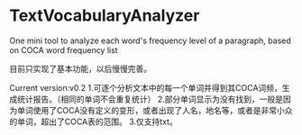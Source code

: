 # TextVocabularyAnalyzer
One mini tool to analyze each word's frequency level of a paragraph, based on COCA word frequency list

目前只实现了基本功能，以后慢慢完善。

Current version:v0.2
1.可逐个分析文本中的每一个单词并得到其COCA词频，生成统计报告。（相同的单词不会重复统计）
2.部分单词显示为没有找到，一般是因为单词使用了COCA没有定义的变形，或者出现了人名，地名等，或者是非常小众的单词，超出了COCA表的范围。
3.仅支持txt。
